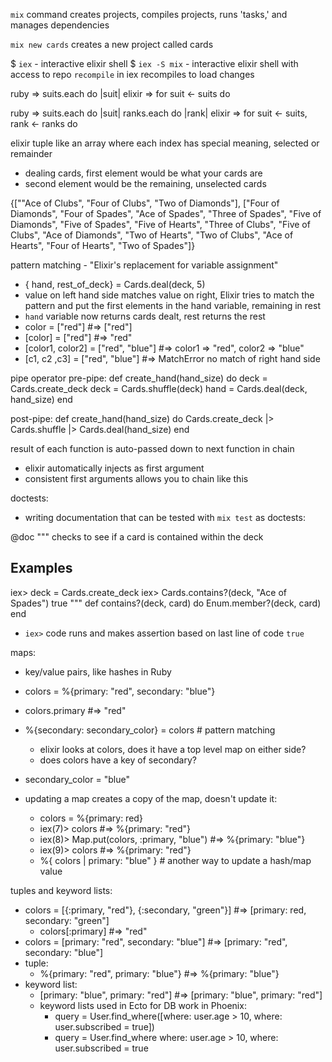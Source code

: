 `mix` command creates projects, compiles projects, runs 'tasks,' and manages dependencies

`mix new cards` creates a new project called cards

$ `iex` - interactive elixir shell
$ `iex -S mix` - interactive elixir shell with access to repo
`recompile` in iex recompiles to load changes

ruby => suits.each do |suit|
elixir => for suit <- suits do

ruby => suits.each do |suit|
          ranks.each do |rank|
elixir => for suit <- suits, rank <- ranks do

elixir tuple like an array where each index has special meaning, selected or remainder
  - dealing cards, first element would be what your cards are
  - second element would be the remaining, unselected cards

{[""Ace of Clubs", "Four of Clubs", "Two of Diamonds"],
  ["Four of Diamonds", "Four of Spades", "Ace of Spades", "Three of Spades",
  "Five of Diamonds", "Five of Spades", "Five of Hearts", "Three of Clubs",
  "Five of Clubs", "Ace of Diamonds", "Two of Hearts", "Two of Clubs",
  "Ace of Hearts", "Four of Hearts", "Two of Spades"]}

pattern matching - "Elixir's replacement for variable assignment" 
  - { hand, rest_of_deck} = Cards.deal(deck, 5)
  - value on left hand side matches value on right, Elixir tries to match the
    pattern and put the first elements in the hand variable, remaining in rest
  - `hand` variable now returns cards dealt, rest returns the rest
  - color = ["red"] #=> ["red"]
  - [color] = ["red"] #=> "red"
  - [color1, color2] = ["red", "blue"] #=> color1 => "red", color2 => "blue"
  - [c1, c2 ,c3] = ["red", "blue"] #=> MatchError no match of right hand side

pipe operator
pre-pipe:
  def create_hand(hand_size) do
    deck = Cards.create_deck
    deck = Cards.shuffle(deck)
    hand = Cards.deal(deck, hand_size)
  end

post-pipe:
  def create_hand(hand_size) do
    Cards.create_deck
    |> Cards.shuffle
    |> Cards.deal(hand_size)
  end

result of each function is auto-passed down to next function in chain
  - elixir automatically injects as first argument
  - consistent first arguments allows you to chain like this

doctests:
  - writing documentation that can be tested with `mix test` as doctests:

  @doc """
    checks to see if a card is contained within the deck

  ## Examples

  iex> deck = Cards.create_deck
  iex> Cards.contains?(deck, "Ace of Spades")
  true
  """
  def contains?(deck, card) do
    Enum.member?(deck, card)
  end

  - `iex>` code runs and makes assertion based on last line of code `true`

maps:
  - key/value pairs, like hashes in Ruby
  - colors = %{primary: "red", secondary: "blue"}
  - colors.primary #=> "red"
  - %{secondary: secondary_color} = colors # pattern matching
    - elixir looks at colors, does it have a top level map on either side?
    - does colors have a key of secondary?
  - secondary_color = "blue"

  - updating a map creates a copy of the map, doesn't update it:
    - colors = %{primary: red}
    - iex(7)> colors #=> %{primary: "red"}
    - iex(8)> Map.put(colors, :primary, "blue") #=> %{primary: "blue"}
    - iex(9)> colors #=> %{primary: "red"}
    - %{ colors | primary: "blue" } # another way to update a hash/map value

tuples and keyword lists:
  - colors = [{:primary, "red"}, {:secondary, "green"}] #=> [primary: red, secondary: "green"]
    - colors[:primary] #=> "red"
  - colors = [primary: "red", secondary: "blue"] #=> [primary: "red", secondary: "blue"]
  - tuple:
    - %{primary: "red", primary: "blue"} #=> %{primary: "blue"}
  - keyword list:
    - [primary: "blue", primary: "red"] #=> [primary: "blue", primary: "red"]
    - keyword lists used in Ecto for DB work in Phoenix:
      - query = User.find_where([where: user.age > 10, where: user.subscribed = true])
      - query = User.find_where where: user.age > 10, where: user.subscribed = true

